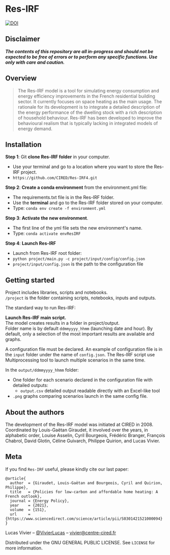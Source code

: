 
# Res-IRF

[![DOI](https://zenodo.org/badge/DOI/10.5281/zenodo.6553021.svg)](https://doi.org/10.5281/zenodo.6553021)

## Disclaimer

**_The contents of this repository are all in-progress and should not be expected to be free of errors or to perform any
specific functions. Use only with care and caution._**

## Overview

> The Res-IRF model is a tool for simulating energy consumption and energy efficiency improvements in the French residential building sector. It currently focuses on space heating as the main usage. The rationale for its development is to integrate a detailed description of the energy performance of the dwelling stock with a rich description of household behaviour. Res-IRF has been developed to improve the behavioural realism that is typically lacking in integrated models of energy demand.

## Installation

**Step 1**: Git **clone Res-IRF folder** in your computer.
   - Use your terminal and go to a location where you want to store the Res-IRF project.
   - `https://github.com/CIRED/Res-IRF4.git`

**Step 2**: **Create a conda environment** from the environment.yml file:
   - The requirements.txt file is in the Res-IRF folder.
   - Use the **terminal** and go to the Res-IRF folder stored on your computer.
   - Type: `conda env create -f environment.yml`

**Step 3**: **Activate the new environment**.
   - The first line of the yml file sets the new environment's name.
   - Type: `conda activate envResIRF`

**Step 4**: **Launch Res-IRF**
   - Launch from Res-IRF root folder:
   - `python project/main.py -c project/input/config/config.json`
   - `project/input/config.json` is the path to the configuration file

## Getting started

Project includes libraries, scripts and notebooks.  
`/project` is the folder containing scripts, notebooks, inputs and outputs.  

The standard way to run Res-IRF:  

**Launch Res-IRF main script.**  
The model creates results in a folder in project/output.  
Folder name is by default `ddmmyyyy_hhmm` (launching date and hour).
By default, only a  selection of the most important results are available and graphs.

A configuration file must be declared.
An example of configuration file is in the `input` folder under the name of `config.json`.
The Res-IRF script use Multiprocessing tool to launch multiple scenarios in the same time. 

In the `output/ddmmyyyy_hhmm` folder:
- One folder for each scenario declared in the configuration file with detailed outputs:
    - `output.csv` detailed output readable directly with an Excel-like tool
- `.png` graphs comparing scenarios launch in the same config file.


## About the authors

The development of the Res-IRF model was initiated at CIRED in 2008. Coordinated by Louis-Gaëtan Giraudet, it involved
over the years, in alphabetic order, Louise Asselin, Cyril Bourgeois, Frédéric Branger, François Chabrol, David Glotin, 
Céline Guivarch, Philippe Quirion, and Lucas Vivier.

## Meta

If you find `Res-IRF` useful, please kindly cite our last paper:
```
@article{
  author  = {Giraudet, Louis-Gaëtan and Bourgeois, Cyril and Quirion, Philippe},
  title   = {Policies for low-carbon and affordable home heating: A French outlook},
  journal = {Energy Policy},
  year    = {2021},
  volume  = {151},
  url     = {https://www.sciencedirect.com/science/article/pii/S0301421521000094}
}
```


Lucas Vivier – [@VivierLucas](https://twitter.com/VivierLucas) – vivier@centre-cired.fr

Distributed under the GNU GENERAL PUBLIC LICENSE. See ``LICENSE`` for more information.
